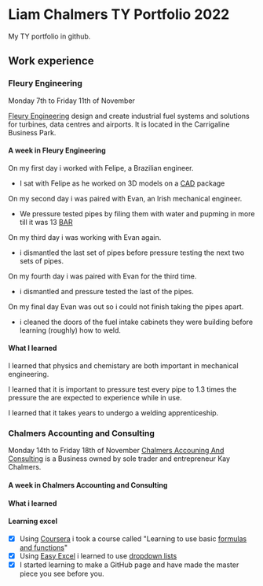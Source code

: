 # Liam Chalmers TY Portfolio 2022

My TY portfolio in github.

## Work experience

### Fleury Engineering

Monday 7th to Friday 11th of November

[Fleury Engineering](https://fleuryengineering.com/) design and create industrial fuel systems and solutions for turbines, data centres and airports. It is located in the Carrigaline Business Park.

#### A week in Fleury Engineering
On my first day i worked with Felipe, a Brazilian engineer.
- I sat with Felipe as he worked on 3D models on a [CAD](https://www.techtarget.com/whatis/definition/CAD-computer-aided-design) package

On my second day i was paired with Evan, an Irish mechanical engineer.
- We pressure tested pipes by filing them with water and pupming in more till it was 13 [BAR](https://en.wikipedia.org/wiki/Bar_(unit))

On my third day i was working with Evan again.
- i dismantled the last set of pipes before pressure testing the next two sets of pipes.

On my fourth day i was paired with Evan for the third time.
- i dismantled and pressure tested the last of the pipes.

On my final day Evan was out so i could not finish taking the pipes apart.
-  i cleaned the doors of the fuel intake cabinets they were building before learning (roughly) how to weld.

#### What I learned
I learned that physics and chemistary are both important in mechanical engineering.

I learned that it is important to pressure test every pipe to 1.3 times the pressure the are expected to experience while in use.

I learned that it takes years to undergo a welding apprenticeship.


### Chalmers Accounting and Consulting 

Monday 14th to Friday 18th of November
[Chalmers Accouning And Consulting](https://chalmersaccounting.ie/) is a Business owned by sole trader and entrepreneur Kay Chalmers.

#### A week in Chalmers Accounting and Consulting 

#### What i learned 

#### Learning excel
- [x] Using [Coursera](https://www.coursera.org/courseraplus?utm_source=gg&utm_medium=sem&utm_campaign=04-CourseraPlus-ESC&utm_content=B2C&campaignid=13433112712&adgroupid=121113573337&device=c&keyword=coursera&matchtype=b&network=g&devicemodel=&adpostion=&creativeid=526383220022&hide_mobile_promogclid=Cj0KCQiA1NebBhDDARIsAANiDD06LgAJbpZv8cfmKSwAxlFTcElUEM8U3GIHOWO1ThkwbpRRPsVB88caAkVeEALw_wcB) i took a course called "Learning to use basic [formulas and functions](https://www.coursera.org/projects/using-basic-formulas-functions-microsoft-excel)"
- [x] Using [Easy Excel](https://www.excel-easy.com/) i learned to use [dropdown lists](https://www.excel-easy.com/examples/drop-down-list.html)
- [x] I started learning to make a GitHub page and have made the master piece you see before you.
